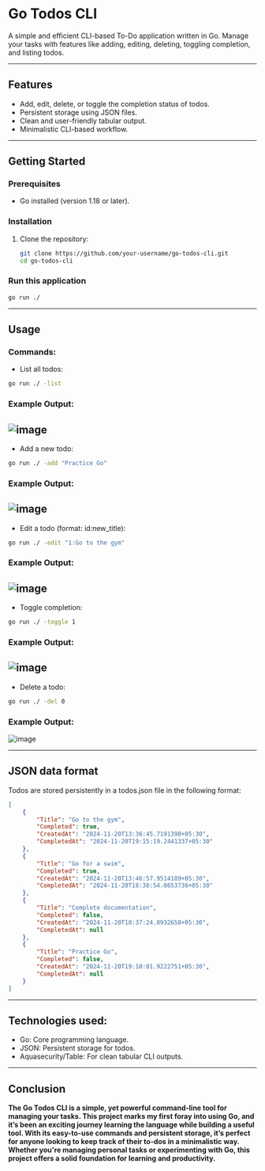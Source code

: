 # Go Todos CLI

A simple and efficient CLI-based To-Do application written in Go. Manage your tasks with features like adding, editing, deleting, toggling completion, and listing todos.

---

## Features
- Add, edit, delete, or toggle the completion status of todos.
- Persistent storage using JSON files.
- Clean and user-friendly tabular output.
- Minimalistic CLI-based workflow.

---

## Getting Started

### Prerequisites
- Go installed (version 1.18 or later).

### Installation
1. Clone the repository:
   ```bash
   git clone https://github.com/your-username/go-todos-cli.git
   cd go-todos-cli
   
### Run this application
```bash
go run ./
```

---

## Usage

### Commands:
- List all todos:
```bash
go run ./ -list
```
### Example Output:
![image](https://github.com/user-attachments/assets/de5db7f5-775a-4967-a730-badbf91a029a)
---
- Add a new todo:
```bash
go run ./ -add "Practice Go"
```
### Example Output:
![image](https://github.com/user-attachments/assets/fe0d1b17-2835-4e1e-8f7e-aacab20e156d)
---
- Edit a todo (format: id:new_title):
```bash
go run ./ -edit "1:Go to the gym"
```
### Example Output:
![image](https://github.com/user-attachments/assets/d66f2620-41c2-471b-8eaa-e6d6c952a64b)
---
- Toggle completion:
```bash
go run ./ -toggle 1
```
### Example Output:
![image](https://github.com/user-attachments/assets/13adf5cc-267d-478c-ab81-2bb38d1a45b3)
---
- Delete a todo:
```bash
go run ./ -del 0
```
### Example Output:
![image](https://github.com/user-attachments/assets/59cafecc-83cc-49d4-ac67-24647a68f2ed)

---

## JSON data format

Todos are stored persistently in a todos.json file in the following format:
```json
[
    {
        "Title": "Go to the gym",
        "Completed": true,
        "CreatedAt": "2024-11-20T13:36:45.7191398+05:30",
        "CompletedAt": "2024-11-20T19:15:19.2441337+05:30"
    },
    {
        "Title": "Go for a swim",
        "Completed": true,
        "CreatedAt": "2024-11-20T13:46:57.9514189+05:30",
        "CompletedAt": "2024-11-20T18:38:54.8653736+05:30"
    },
    {
        "Title": "Complete documentation",
        "Completed": false,
        "CreatedAt": "2024-11-20T18:37:24.8932658+05:30",
        "CompletedAt": null
    },
    {
        "Title": "Practice Go",
        "Completed": false,
        "CreatedAt": "2024-11-20T19:10:01.9222751+05:30",
        "CompletedAt": null
    }
]
```

---

## Technologies used:
- Go: Core programming language.
- JSON: Persistent storage for todos.
- Aquasecurity/Table: For clean tabular CLI outputs.

---

## Conclusion
**The Go Todos CLI is a simple, yet powerful command-line tool for managing your tasks. This project marks my first foray into using Go, and it’s been an exciting journey learning the language while building a useful tool. With its easy-to-use commands and persistent storage, it’s perfect for anyone looking to keep track of their to-dos in a minimalistic way. Whether you're managing personal tasks or experimenting with Go, this project offers a solid foundation for learning and productivity.**



